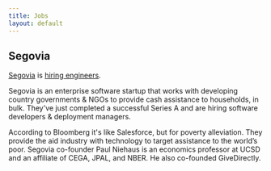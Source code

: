 ```yaml
---
title: Jobs
layout: default
---
```


## Segovia

[Segovia](http://www.thesegovia.com/) is [hiring engineers](https://thesegovia.recruiterbox.com/).

Segovia is an enterprise software startup that works with developing country
governments & NGOs to provide cash assistance to households, in bulk. They've
just completed a successful Series A and are hiring software developers &
deployment managers.

According to Bloomberg it's like Salesforce, but for poverty alleviation. They
provide the aid industry with technology to target assistance to the world’s
poor. Segovia co-founder Paul Niehaus is an economics professor at UCSD and an
affiliate of CEGA, JPAL, and NBER. He also co-founded GiveDirectly.
